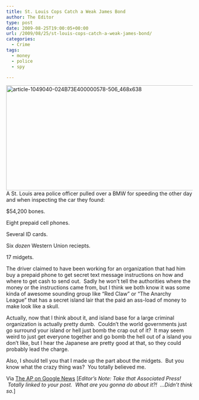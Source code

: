 ```yaml
---
title: St. Louis Cops Catch a Weak James Bond
author: The Editor
type: post
date: 2009-08-25T19:00:05+00:00
url: /2009/08/25/st-louis-cops-catch-a-weak-james-bond/
categories:
  - Crime
tags:
  - money
  - police
  - spy

---
```

[<img class="aligncenter size-full wp-image-1521" title="article-1049040-024B73E400000578-506_468x638" src="http://punchingkitty.com/wp-content/uploads/2009/08/article-1049040-024B73E400000578-506_468x638.jpg" alt="article-1049040-024B73E400000578-506_468x638" width="600" height="284" srcset="http://media.punchingkitty.com/wordpress/2009/08/article-1049040-024B73E400000578-506_468x638.jpg 600w, http://media.punchingkitty.com/wordpress/2009/08/article-1049040-024B73E400000578-506_468x638-300x142.jpg 300w" sizes="(max-width: 600px) 100vw, 600px" />][1]A St. Louis area police officer pulled over a BMW for speeding the other day and when inspecting the car they found:

$54,200 bones.

Eight prepaid cell phones.

Several ID cards.

Six _dozen_ Western Union reciepts.

17 midgets.

The driver claimed to have been working for an organization that had him buy a prepaid phone to get secret text message instructions on how and where to get cash to send out.  Sadly he won&#8217;t tell the authorities where the money or the instructions came from, but I think we both know it was some kinda of awesome sounding group like &#8220;Red Claw&#8221; or &#8220;The Anarchy League&#8221; that has a secret island lair that the paid an ass-load of money to make look like a skull.

Actually, now that I think about it, and island base for a large criminal organization is actually pretty dumb.  Couldn&#8217;t the world governments just go surround your island or hell just bomb the crap out of it?  It may seem weird to just get everyone together and go bomb the hell out of a island you don&#8217;t like, but I hear the Japanese are pretty good at that, so they could probably lead the charge.

Also, I should tell you that I made up the part about the midgets.  But you know what the crazy thing was?  You totally believed me.

Via [The AP on Google News][2] [_Editor&#8217;s Note: Take that Associated Press!  Totally linked to your post.  What are you gonna do about it?!  &#8230;Didn&#8217;t think so._]

 [1]: http://punchingkitty.com/wp-content/uploads/2009/08/article-1049040-024B73E400000578-506_468x638.jpg
 [2]: http://www.google.com/hostednews/ap/article/ALeqM5h5RIgQ-6BC527mwF6HeE0Mt1R1TgD9A9HRGO1